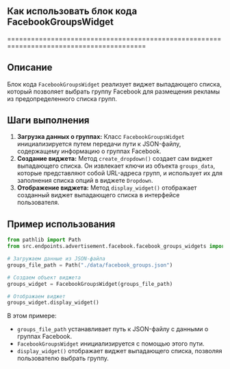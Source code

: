 ## Как использовать блок кода FacebookGroupsWidget
=========================================================================================

Описание
-------------------------
Блок кода `FacebookGroupsWidget` реализует виджет выпадающего списка, который позволяет выбрать группу Facebook для размещения рекламы из предопределенного списка групп.

Шаги выполнения
-------------------------
1. **Загрузка данных о группах:** Класс `FacebookGroupsWidget` инициализируется путем передачи пути к JSON-файлу, содержащему информацию о группах Facebook.
2. **Создание виджета:** Метод `create_dropdown()` создает сам виджет выпадающего списка. Он извлекает ключи из объекта `groups_data`, которые представляют собой URL-адреса групп, и использует их для заполнения списка опций в виджете `Dropdown`.
3. **Отображение виджета:** Метод `display_widget()` отображает созданный виджет выпадающего списка в интерфейсе пользователя.


Пример использования
-------------------------

```python
from pathlib import Path
from src.endpoints.advertisement.facebook.facebook_groups_widgets import FacebookGroupsWidget

# Загружаем данные из JSON-файла
groups_file_path = Path("./data/facebook_groups.json")

# Создаем объект виджета
groups_widget = FacebookGroupsWidget(groups_file_path)

# Отображаем виджет
groups_widget.display_widget()
```

В этом примере:
-  `groups_file_path`  устанавливает путь к JSON-файлу с данными о группах Facebook.
-  `FacebookGroupsWidget`  инициализируется с помощью этого пути.
-  `display_widget()`  отображает виджет выпадающего списка, позволяя пользователю выбрать группу.
